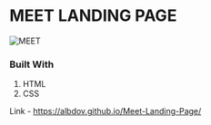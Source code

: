 <H1>MEET LANDING PAGE</H1>


![MEET](https://user-images.githubusercontent.com/114408324/197925320-5ee2ec90-120f-4d42-9fb5-5feca87e4087.png)


<h3>Built With</h3>

<ol>
<li>HTML</li>
<li>CSS</li>
</ol>


Link - https://albdov.github.io/Meet-Landing-Page/
